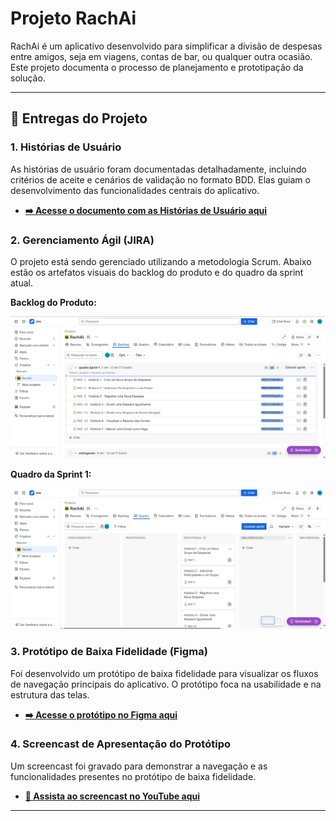 # Projeto RachAi

RachAi é um aplicativo desenvolvido para simplificar a divisão de despesas entre amigos, seja em viagens, contas de bar, ou qualquer outra ocasião. Este projeto documenta o processo de planejamento e prototipação da solução.

---

## 🚀 Entregas do Projeto

### 1. Histórias de Usuário

As histórias de usuário foram documentadas detalhadamente, incluindo critérios de aceite e cenários de validação no formato BDD. Elas guiam o desenvolvimento das funcionalidades centrais do aplicativo.

* **[➡️ Acesse o documento com as Histórias de Usuário aqui](https://docs.google.com/document/d/1YHw_6g5my2Kra5os0ZGiJ8zZ1qnXhpiZcFE_YLekO64/edit?usp=sharing)**

### 2. Gerenciamento Ágil (JIRA)

O projeto está sendo gerenciado utilizando a metodologia Scrum. Abaixo estão os artefatos visuais do backlog do produto e do quadro da sprint atual.

**Backlog do Produto:**

![Print do Backlog](.assets/backlog.png)

**Quadro da Sprint 1:**

![Print do Quadro da Sprint](.assets/quadro_sprint.png)

### 3. Protótipo de Baixa Fidelidade (Figma)

Foi desenvolvido um protótipo de baixa fidelidade para visualizar os fluxos de navegação principais do aplicativo. O protótipo foca na usabilidade e na estrutura das telas.

* **[➡️ Acesse o protótipo no Figma aqui](https://www.figma.com/design/iWuUijDxGKfmdeoyyv9INg/RachA%C3%AD-Lo-fi?node-id=106-3&p=f&t=bBpdtPYtQnRTNjag-0)**

### 4. Screencast de Apresentação do Protótipo

Um screencast foi gravado para demonstrar a navegação e as funcionalidades presentes no protótipo de baixa fidelidade.

* **[🎥 Assista ao screencast no YouTube aqui](https://youtu.be/dA_j2NWCX2k)**

---
